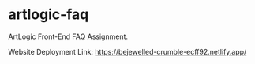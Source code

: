 # artlogic-faq
ArtLogic Front-End FAQ Assignment.

Website Deployment Link:
https://bejewelled-crumble-ecff92.netlify.app/